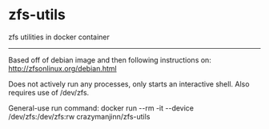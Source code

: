 # zfs-utils
zfs utilities in docker container

----

Based off of debian image and then following instructions on:
http://zfsonlinux.org/debian.html

Does not actively run any processes, only starts an interactive shell. Also requires use of /dev/zfs.

General-use run command:
docker run --rm -it --device /dev/zfs:/dev/zfs:rw crazymanjinn/zfs-utils
